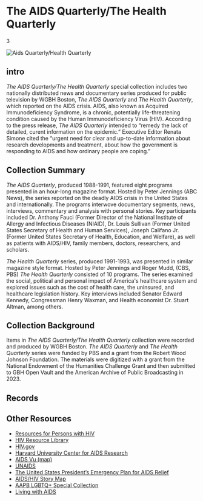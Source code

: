 # The AIDS Quarterly/The Health Quarterly

3

![](https://s3.amazonaws.com/openvault.wgbh.org/special_collections/aids-quarterly/AQHQ-Diptych-Blue-Fill.jpg "Aids Quarterly/Health Quarterly")

## intro

*The AIDS Quarterly/The Health Quarterly* special collection includes two nationally distributed news and documentary series produced for public television by WGBH Boston, *The AIDS Quarterly* and *The Health Quarterly*, which reported on the AIDS crisis. AIDS, also known as Acquired Immunodeficiency Syndrome, is a chronic, potentially life-threatening condition caused by the Human Immunodeficiency Virus (HIV). According to the press release, *The AIDS Quarterly* intended to “remedy the lack of detailed, curent information on the epidemic.” Executive Editor Renata Simone cited the “urgent need for clear and up-to-date information about research developments and treatment, about how the government is responding to AIDS and how ordinary people are coping.”


## Collection Summary

*The AIDS Quarterly*, produced 1988-1991, featured eight programs presented in an hour-long magazine format. Hosted by Peter Jennings (ABC News), the series reported on the deadly AIDS crisis in the United States and internationally. The programs interwove documentary segments, news, interviews, commentary and analysis with personal stories. Key participants included Dr. Anthony Fauci (Former Director of the National Institute of Allergy and Infectious Diseases (NIAID), Dr. Louis Sullivan (Former United States Secretary of Health and Human Services), Joseph Califano Jr. (Former United States Secretary of Health, Education, and Welfare), as well as patients with AIDS/HIV, family members, doctors, researchers, and scholars.

*The Health Quarterly* series, produced 1991-1993, was presented in similar magazine style format. Hosted by Peter Jennings and Roger Mudd, (CBS, PBS) *The Health Quarterly* consisted of 10 programs. The series examined the social, political and personal impact of America's healthcare system and explored issues such as the cost of health care, the uninsured, and healthcare legislation history. Key interviews included Senator Edward Kennedy, Congressman Henry Waxman, and Health economist Dr. Stuart Altman, among others.

## Collection Background

Items in *The AIDS Quarterly/The Health Quarterly* collection were recorded and produced by WGBH Boston. *The AIDS Quarterly* and *The Health Quarterly* series were funded by PBS and a grant from the Robert Wood Johnson Foundation. The materials were digitized with a grant from the National Endowment of the Humanities Challenge Grant and then submitted to GBH Open Vault and the American Archive of Public Broadcasting in 2023.

## Records

[](http://localhost:3000/catalog?f[special_collection_tags][]=aqhq)

## Other Resources

- [Resources for Persons with HIV](https://www.cdc.gov/hiv/basics/livingwithhiv/resources.html) 
- [HIV Resource Library](https://www.cdc.gov/hiv/library/index.html) 
- [HIV.gov](https://www.hiv.gov/) 
- [Harvard University Center for AIDS Research](https://cfar.globalhealth.harvard.edu/pages/resources) 
- [AIDS Vu (map)](https://aidsvu.org/) 
- [UNAIDS](https://www.unaids.org/en) 
- [The United States President’s Emergency Plan for AIDS Relief](https://www.state.gov/pepfar/) 
- [AIDS/HIV Story Map](https://storymaps.arcgis.com/stories/6507a92c822d46b1a6e034a4f44a4d9f) 
- [AAPB LGBTQ+ Special Collection](https://americanarchive.org/special_collections/lgbt) 
- [Living with AIDS](https://americanarchive.org/catalog/cpb-aacip_513-mp4vh5db5p)
